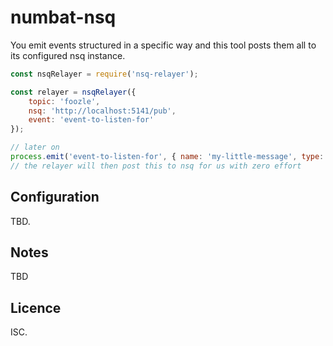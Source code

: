 # numbat-nsq

You emit events structured in a specific way and this tool posts them all to its configured nsq instance.

```js
const nsqRelayer = require('nsq-relayer');

const relayer = nsqRelayer({
	topic: 'foozle',
	nsq: 'http://localhost:5141/pub',
	event: 'event-to-listen-for'
});

// later on
process.emit('event-to-listen-for', { name: 'my-little-message', type: 'cutie-mark' });
// the relayer will then post this to nsq for us with zero effort
```

## Configuration

TBD.

## Notes

TBD

## Licence

ISC.
